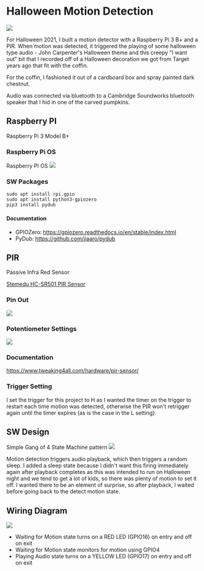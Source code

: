 # Halloween Motion Detection
![](./images/coffin.jpeg)

For Halloween 2021, I built a motion detector with a Raspberry Pi 3 B+ and a PIR. When motion was detected, 
it triggered the playing of some halloween type audio - John Carpenter's Halloween theme and this creepy "I want out" bit 
that I recorded off of a Halloween decoration we got from Target years ago that fit with the coffin.

For the coffin, I fashioned it out of a cardboard box and spray painted dark chestnut.

Audio was connected via bluetooth to a Cambridge Soundworks bluetooth speaker that I hid in one of the carved pumpkins.
## Raspberry PI
Raspberry Pi 3 Model B+

### Raspberry Pi OS
Raspberry PI OS 
![](./images/raspberrypios.png)

### SW Packages
~~~~
sudo apt install rpi.gpio
sudo apt install python3-gpiozero
pip3 install pydub
~~~~

#### Documentation
* GPIOZero: https://gpiozero.readthedocs.io/en/stable/index.html
* PyDub: https://github.com/jiaaro/pydub

## PIR
Passive Infra Red Sensor

[Stemedu HC-SR501 PIR Sensor](https://www.amazon.com/gp/product/B07KBWVJMP/ref=ppx_yo_dt_b_asin_title_o08_s00?ie=UTF8&psc=1)

### Pin Out
![](./images/pir1.png)

### Potentiometer Settings
![](./images/pir2.png)

### Documentation
https://www.tweaking4all.com/hardware/pir-sensor/

### Trigger Setting
I set the trigger for this project to H as I wanted the timer on the trigger to restart each time motion was detected, otherwise
the PIR won't retrigger again until the timer expires (as is the case in the L setting).

## SW Design
Simple Gang of 4 State Machine pattern
![](./images/halloween.png)

Motion detection triggers audio playback, which then triggers a random sleep. I added a sleep state because I didn't want this firing 
immediately again after playback completes as this was intended to run on Halloween night and we tend to get a lot of kids, so there was
plenty of motion to set it off. I wanted there to be an element of surprise, so after playback, I waited before going back to the 
detect motion state.

## Wiring Diagram
![](./images/circuit.png)

* Waiting for Motion state turns on a RED LED (GPIO16) on entry and off on exit
* Waiting for Motion state monitors for motion using GPIO4
* Playing Audio state turns on a YELLOW LED (GPIO17) on entry and off on exit
